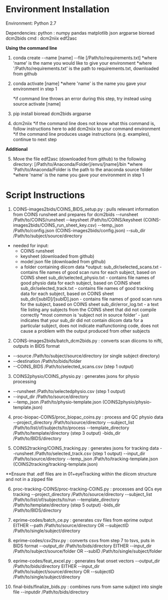 # Environment Installation

Environment: Python 2.7

Dependencies: 
python : numpy pandas matplotlib json argparse bioread dcm2bids
cmd : dcm2niix edf2asc


**Using the command line**

1) conda create --name [name] --file [/Path/to/requirements.txt]
	*where 'name' is the name you would like to give your environment
	*where '/Path/to/requirements.txt' is the path to requirements.txt, downloaded
		from github

2) conda activate [name] 
	*where 'name' is the name you gave your environment in step 1

	*if command line throws an error during this step, try instead using
		source activate [name]

3) pip install bioread dcm2bids argparse

4) dcm2niix
	*if the command line does not know what this command is, follow instructions
		here to add dcm2niix to your command environment
	*if the command line produces usage instructions (e.g. examples), continue to next step

**Additional**

5) Move the file edf2asc (downloaded from github) to the following directory:
	[/Path/to/Anaconda/Folder]/envs/[name]/bin
	*where 'Path/to/Anaconda/Folder is the path to the anaconda source folder
	*where 'name' is the name you gave your environment in step	1

# Script Instructions

1) COINS-images2bids/COINS_BIDS_setup.py : pulls relevant information from COINS runsheet and prepares for dcm2bids
  --runsheet /Path/to/COINS/runsheet
  --keysheet /Path/to/COINS/keysheet (COINS-images2bids/COINS_run_sheet_key.csv)
  --temp_json /Path/to/config.json (COINS-images2bids/config.json)
  --sub_dir /Path/to/subject/source/directory 
  
  * needed for input: 
    * COINS runsheet
    * keysheet (downloaded from github)
    * model json file (downloaded from github)
    * a folder containing diicom data
  *output: 
    sub_dir/selected_scans.txt - contains file names of good scan runs for each subject, based on COINS sheet
    sub_dir/selected_physio.txt - contains file names of good physio data for each subject, based on COINS sheet
    sub_dir/selected_track.txt - contains file names of good tracking data for each subject, based on COINS sheet
    sub_dir/[subID]/[subID].json - contains file names of good scan runs for the subject, based on COINS sheet
    sub_dir/error_log.txt - a text file listing any subjects from the COINS sheet that did not compile correctly
      *most common is 'subject not in source folder' - just indicates that your sub_dir did not contain diicom data for a particular subject, does not indicate malfunctioning code, does not cause a problem with the output produced from other subjects
  
2) COINS-images2bids/batch_dcm2bids.py : converts scan diicoms to nifti, outputs in BIDS format
  * --source /Path/to/subject/source/directory (or single subject directory)
  * --destination /Path/to/bids/folder 
  * --COINS_BIDS /Path/to/selected_scans.csv (step 1 output)
  
3) COINS2physio/COINS_physio.py : generates jsons for physio processing
  * --runsheet /Path/to/selectedphysio.csv (step 1 output)
  * --input_dir /Path/to/source/directory
  * --temp_json /Path/to/physio-template.json (COINS2physio/physio-template.json)
  
4) proc-biopac-COINS/proc_biopac_coins.py : process and QC physio data
  --project_directory /Path/to/source/directory
  --subject_list /Path/to/list/of/subjects/to/process
  --template_directory /Path/to/template/directory (step 3 output)
  -bids_dir /Path/to/BIDS/directory

5) COINS2tracking/COINS_tracking.py : generates jsons for tracking data
  --runsheet /Path/to/selected_track.csv (step 1 output)
  --input_dir /Path/to/source/directory
  --temp_json /Path/to/tracking-template.json (COINS2tracking/tracking-template.json)

**Ensure that .edf files are in 01+eyeTracking within the diicom structure and not in a zipped file

6) proc-tracking-COINS/proc-tracking-COINS.py : processes and QCs eye tracking
  --project_directory /Path/to/source/directory
  --subject_list /Path/to/list/of/subjects/to/run
  --template_directory /Path/to/template/directory (step 5 output)
  -bids_dir /Path/to/BIDS/directory
  
7) eprime-codes/batch_ce.py : generates csv files from eprime output
  EITHER
  --path /Path/to/source/directory
  OR
  --subjectID /Path/to/single/subject/directory
  
8) eprime-codes/csv2tsv.py : converts csvs from step 7 to tsvs, puts in BIDS format
  --output_dir /Path/to/bids/directory
  EITHER
  --input_dir /Path/to/subject/source/folder
  OR
  --subID /Path/to/single/subject/folder
  
9) eprime-codes/feat_excel.py : generates feat onset vectors
  --output_dir /Path/to/bids/directory
  EITHER
  --input_dir /Path/to/subject/source/directory
  OR
  --subjectID /Path/to/single/subject/directory

10) final-bids/finalize_bids.py : combines runs from same subject into single file
  --inputdir /Path/to/bids/directory